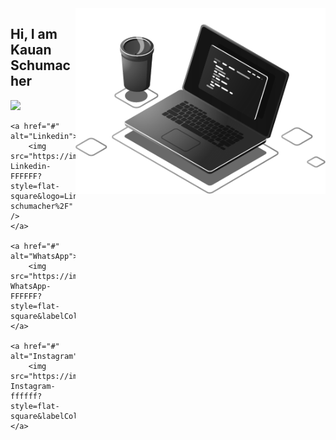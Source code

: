 <img src="https://raw.githubusercontent.com/kauanschumacher/kauanschumacher/main/computer-grayscale.png" min-width="400px" max-width="400px" width="400px" align="right" alt="Computador">

<p align="left"> 
    <h2>Hi, I am Kauan Schumacher </h2>
</p>

<!-- <p align="left">
  💼 Ferramentas: <strong>Coloque as suas ferramentas de trabalho.</strong>
</p> -->

<p align="left">
    <a href="#" alt="Gmail">
        <img src="https://img.shields.io/badge/-Gmail-FFFFFF?style=flat-square&labelColor=000000&logo=gmail&logoColor=white&link=mailto:kauan.sch@gmail.com" />
    </a>

    <a href="#" alt="Linkedin">
        <img src="https://img.shields.io/badge/-Linkedin-FFFFFF?style=flat-square&logo=Linkedin&logoColor=black&link=https%3A%2F%2Fwww.linkedin.com%2Fin%2Fkauan-schumacher%2F" />
    </a>

    <a href="#" alt="WhatsApp">
        <img src="https://img.shields.io/badge/-WhatsApp-FFFFFF?style=flat-square&labelColor=000000&logo=whatsapp&logoColor=white&link=https%3A%2F%2Fapi.whatsapp.com%2Fsend%3Fphone%3D5547988507019%26text%3DOi%2520Kauan%21%2520Te%2520encontrei%2520pelo%2520GitHub%21"/>
    </a>

    <a href="#" alt="Instagram">
        <img src="https://img.shields.io/badge/-Instagram-ffffff?style=flat-square&labelColor=000000&logo=instagram&logoColor=white&link=https%3A%2F%2Fwww.instagram.com%2Fkauansch%2F"/>
    </a>
</p>  


